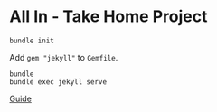 # All In - Take Home Project

```
bundle init
```


Add `gem "jekyll"` to `Gemfile`.


```
bundle
bundle exec jekyll serve
```

[Guide](https://jekyllrb.com/docs/step-by-step/01-setup/)
